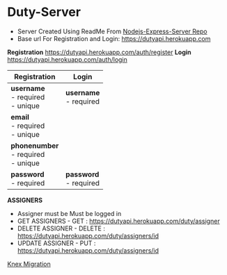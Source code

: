 # Duty-Server
* Server Created Using ReadMe From [Nodejs-Express-Server Repo](https://github.com/shareed/Nodejs-Express-Server/tree/express-server)
* Base url For Registration and Login: https://dutyapi.herokuapp.com

**Registration** https://dutyapi.herokuapp.com/auth/register
**Login** https://dutyapi.herokuapp.com/auth/login

| Registration | Login |
|------------|------------|
| **username** <br /> - required <br/> - unique| **username** <br /> - required| 
| **email** <br /> - required <br/> - unique| 
| **phonenumber** <br /> - required <br/> - unique| 
|**password** <br /> - required|**password** <br /> - required|



**ASSIGNERS**
* Assigner must be Must be logged in
* GET ASSIGNERS - GET : https://dutyapi.herokuapp.com/duty/assigner
* DELETE ASSIGNER - DELETE : https://dutyapi.herokuapp.com/duty/assigners/id
* UPDATE ASSIGNER - PUT : https://dutyapi.herokuapp.com/duty/assigners/id

[Knex Migration](http://perkframework.com/v1/guides/database-migrations-knex.html)


